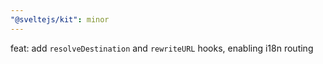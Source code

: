 ```yaml
---
"@sveltejs/kit": minor
---
```


feat: add `resolveDestination` and `rewriteURL` hooks, enabling i18n routing
